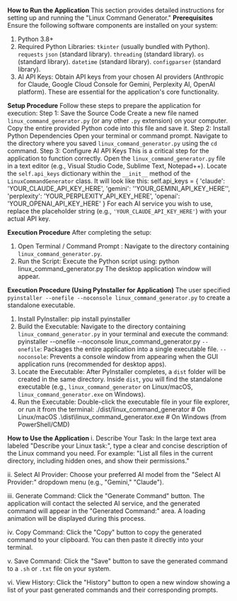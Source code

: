 **How to Run the Application**
This section provides detailed instructions for setting up and running the "Linux Command Generator."
**Prerequisites**
Ensure the following software components are installed on your system:
1. Python 3.8+
2. Required Python Libraries:
`tkinter` (usually bundled with Python).
`requests`
`json` (standard library).
`threading` (standard library).
`os` (standard library).
`datetime` (standard library).
`configparser` (standard library).
3.  AI API Keys:
Obtain API keys from your chosen AI providers (Anthropic for Claude, Google Cloud Console for Gemini, Perplexity AI, OpenAI platform). These are essential for the application's core functionality.

**Setup Procedure**
Follow these steps to prepare the application for execution:
Step 1: Save the Source Code
Create a new file named `linux_command_generator.py` (or any other `.py` extension) on your computer.
Copy the entire provided Python code into this file and save it.
Step 2: Install Python Dependencies
Open your terminal or command prompt.
Navigate to the directory where you saved `linux_command_generator.py` using the `cd` command.
Step 3: Configure AI API Keys
This is a critical step for the application to function correctly.
Open the `linux_command_generator.py` file in a text editor (e.g., Visual Studio Code, Sublime Text, Notepad++).
Locate the `self.api_keys` dictionary within the `__init__` method of the `LinuxCommandGenerator` class. It will look like this:
self.api_keys = {
'claude': 'YOUR_CLAUDE_API_KEY_HERE',
'gemini': ''YOUR_GEMINI_API_KEY_HERE'',
'perplexity': 'YOUR_PERPLEXITY_API_KEY_HERE',
'openai': 'YOUR_OPENAI_API_KEY_HERE'
}
For each AI service you wish to use, replace the placeholder string (e.g., `'YOUR_CLAUDE_API_KEY_HERE'`) with your actual API key.

**Execution Procedure**
After completing the setup:
1.  Open Terminal / Command Prompt : Navigate to the directory containing `linux_command_generator.py`.
2.  Run the Script: Execute the Python script using:
python linux_command_generator.py
    	The desktop application window will appear.
    
**Execution Procedure (Using PyInstaller for Application)**
The user specified `pyinstaller --onefile --noconsole linux_command_generator.py` to create a standalone executable.
1.  Install PyInstaller: pip install pyinstaller
2.  Build the Executable: Navigate to the directory containing `linux_command_generator.py` in your terminal and execute the command:
pyinstaller --onefile --noconsole linux_command_generator.py
       `--onefile`: Packages the entire application into a single executable file.
       `--noconsole`: Prevents a console window from appearing when the GUI application runs (recommended for desktop apps).
3.  Locate the Executable: After PyInstaller completes, a `dist` folder will be created in the same directory. Inside `dist`, you will find the standalone executable (e.g., `linux_command_generator` on Linux/macOS, `linux_command_generator.exe` on Windows).
4.  Run the Executable: Double-click the executable file in your file explorer, or run it from the terminal:
./dist/linux_command_generator  # On Linux/macOS
.\dist\linux_command_generator.exe # On Windows (from PowerShell/CMD)

**How to Use the Application**
i.	Describe Your Task: In the large text area labeled "Describe your Linux task:", type a clear and concise description of the Linux command you need. For example: "List all files in the current directory, including hidden ones, and show their permissions."

ii.	Select AI Provider: Choose your preferred AI model from the "Select AI Provider:" dropdown menu (e.g., "Gemini," "Claude").

iii.	Generate Command: Click the "Generate Command" button. The application will contact the selected AI service, and the generated command will appear in the "Generated Command:" area. A loading animation will be displayed during this process.

iv.	Copy Command: Click the "Copy" button to copy the generated command to your clipboard. You can then paste it directly into your terminal.

v.	Save Command: Click the "Save" button to save the generated command to a `.sh` or `.txt` file on your system.

vi.	View History: Click the "History" button to open a new window showing a list of your past generated commands and their corresponding prompts.

